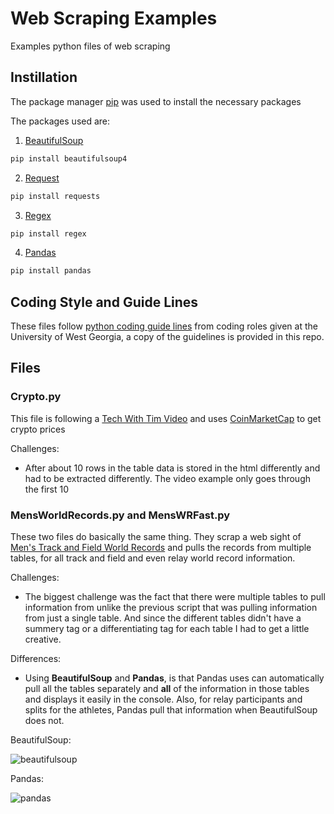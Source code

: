 # Web Scraping Examples

Examples python files of web scraping

## Instillation

The package manager [pip](https://pip.pypa.io/en/stable/) was used to install the necessary packages

The packages used are:

1. [BeautifulSoup](https://www.crummy.com/software/BeautifulSoup/bs4/doc/)

```bash
pip install beautifulsoup4
```

2. [Request](https://pypi.org/project/requests/)

```bash
pip install requests
```

3. [Regex](https://pypi.org/project/regex/)

```bash
pip install regex
```

4. [Pandas](https://pandas.pydata.org/)
```bash
pip install pandas
```

## Coding Style and Guide Lines

These files follow [python coding guide lines](https://github.com/davidreklaw/PythonProjects/blob/main/UWG_Python_Style_Guide.txt) from coding roles given at the University of West Georgia, a copy of the guidelines is provided in this repo.

## Files

### Crypto.py

This file is following a [Tech With Tim Video](https://www.youtube.com/watch?v=lC6mucyD17k&t=517s) and uses [CoinMarketCap](https://coinmarketcap.com/) to get crypto prices

Challenges:
- After about 10 rows in the table data is stored in the html differently and had to be extracted differently. The video example only goes through the first 10

### MensWorldRecords.py and MensWRFast.py

These two files do basically the same thing. They scrap a web sight of [Men's Track and Field World Records](https://trackandfieldnews.com/records/mens-world-records/) and pulls the records from multiple tables, for all track and field and even relay world record information. 

Challenges:
- The biggest challenge was the fact that there were multiple tables to pull information from unlike the previous script that was pulling information from just a single table. And since the different tables didn't have a summery tag or a differentiating tag for each table I had to get a little creative. 

Differences:
- Using **BeautifulSoup** and **Pandas**, is that Pandas uses can automatically pull all the tables separately and **all** of the information in those tables and displays it easily in the console. Also, for relay participants and splits for the athletes, Pandas pull that information when BeautifulSoup does not.

BeautifulSoup:

![beautifulsoup](https://user-images.githubusercontent.com/95205242/189502266-63438019-116d-4a93-b6c6-dd3dd8f301fb.jpg)

Pandas:

![pandas](https://user-images.githubusercontent.com/95205242/189502269-fd29eec7-2a27-4738-94df-153edd0b6961.jpg)
